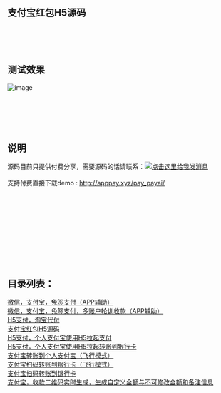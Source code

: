 支付宝红包H5源码
-

<br>
<br>
<br>


测试效果
-

![image](http://www.apppay.xyz/index/githubimg/payai/payai.png)


<br>
<br>
<br>
<br>


说明
-

源码目前只提供付费分享，需要源码的话请联系：<a target="_blank" href="http://wpa.qq.com/msgrd?v=3&uin=862766409&site=qq&menu=yes"><img border="0" src="http://wpa.qq.com/pa?p=2:862766409:51" alt="点击这里给我发消息" title="点击这里给我发消息"/></a>
<br>
<br>
支持付费直接下载demo :  <a href="http://apppay.xyz/pay_payai/">http://apppay.xyz/pay_payai/</a>
<br>
<br>
<br>
<br>
<br>
<br>
<br>
<br>
<br>
<br>
<br>
<h2>目录列表：</h2>
<a href="https://github.com/apppay/pay">微信，支付宝，免签支付（APP辅助）</a><br>
<a href="https://github.com/apppay/ManyUsers">微信，支付宝，免签支付，多账户轮训收款（APP辅助）</a><br>
<a href="https://github.com/apppay/dfpay">H5支付，淘宝代付</a><br>
<a href="https://github.com/apppay/payai">支付宝红包H5源码</a><br>
<a href="https://github.com/apppay/h5pay">H5支付，个人支付宝使用H5拉起支付</a><br>
<a href="https://github.com/apppay/h5toyh">H5支付，个人支付宝使用H5拉起转账到银行卡</a><br>
<a href="https://github.com/apppay/zztopayfx">支付宝转账到个人支付宝（飞行模式）</a><br>
<a href="https://github.com/apppay/h5toyhfx">支付宝扫码转账到银行卡（飞行模式）</a><br>
<a href="https://github.com/apppay/zztoyh">支付宝扫码转账到银行卡</a><br>
<a href="https://github.com/apppay/zhifubao">支付宝，收款二维码实时生成，生成自定义金额与不可修改金额和备注信息</a><br>










